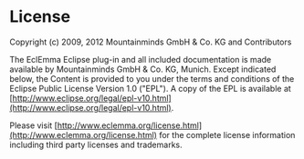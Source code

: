 License
=======

Copyright (c) 2009, 2012 Mountainminds GmbH & Co. KG and Contributors

The EclEmma Eclipse plug-in and all included documentation is made available by
Mountainminds GmbH & Co. KG, Munich. Except indicated below, the Content is
provided to you under the terms and conditions of the Eclipse Public
License Version 1.0 ("EPL"). A copy of the EPL is available at
[http://www.eclipse.org/legal/epl-v10.html](http://www.eclipse.org/legal/epl-v10.html).

Please visit
[http://www.eclemma.org/license.html](http://www.eclemma.org/license.html)
for the complete license information including third party licenses and trademarks.